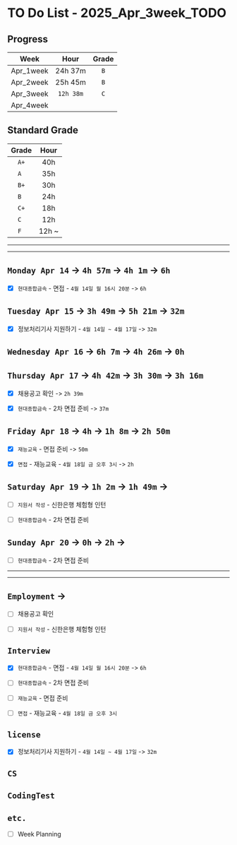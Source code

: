 # TO Do List - 2025_Apr_3week_TODO

## Progress
| Week | Hour | Grade |
|:---:|:---:|:---:|
|Apr_1week|24h 37m|`B`|
|Apr_2week|25h 45m|`B`|
|Apr_3week|`12h 38m`|`C`|
|Apr_4week|||


## Standard Grade
| Grade | Hour |
|:---:|:---:|
|`A+`|40h|
|`A `|35h|
|`B+`|30h|
|`B `|24h|
|`C+`|18h|
|`C `|12h|
|`F `|12h ~|


---
---

## `Monday Apr 14` -> `4h 57m` -> `4h 1m` -> `6h`
- [x] `현대종합금속` - 면접 - `4월 14일 월 16시 20분` -> `6h`


## `Tuesday Apr 15` -> `3h 49m` -> `5h 21m` -> `32m`
- [x] 정보처리기사 지원하기 - `4월 14일 ~ 4월 17일` -> `32m`


## `Wednesday Apr 16` -> `6h 7m` -> `4h 26m` ->  `0h`



## `Thursday Apr 17` -> `4h 42m` -> `3h 30m` -> `3h 16m`
- [x] 채용공고 확인 -> `2h 39m`
- [x] `현대종합금속` - 2차 면접 준비 -> `37m`


## `Friday Apr 18` -> `4h` -> `1h 8m` -> `2h 50m`
- [x] `재능교육` - 면접 준비 -> `50m`
- [x] `면접` - 재능교육 - `4월 18일 금 오후 3시` -> `2h`


## `Saturday Apr 19` -> `1h 2m` -> `1h 49m` -> 
- [ ] `지원서 작성` - 신한은행 체험형 인턴
- [ ] `현대종합금속` - 2차 면접 준비


## `Sunday Apr 20` -> `0h` -> `2h` -> 
- [ ] `현대종합금속` - 2차 면접 준비


---
---
## `Employment` ->
- [ ] 채용공고 확인
- [ ] `지원서 작성` - 신한은행 체험형 인턴


## `Interview`
- [x] `현대종합금속` - 면접 - `4월 14일 월 16시 20분` -> `6h`
- [ ] `현대종합금속` - 2차 면접 준비
- [ ] `재능교육` - 면접 준비
- [ ] `면접` - 재능교육 - `4월 18일 금 오후 3시`


## `license`
- [x] 정보처리기사 지원하기 - `4월 14일 ~ 4월 17일` -> `32m`


## `CS`


## `CodingTest`


## `etc.`
- [ ] Week Planning





